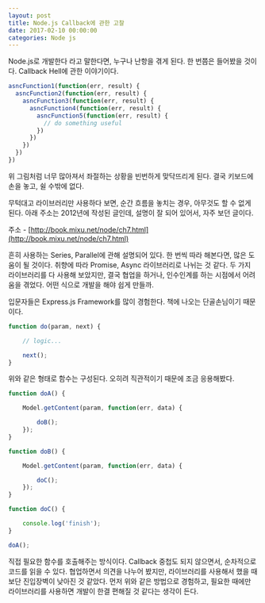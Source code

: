 ```yaml
---
layout: post
title: Node.js Callback에 관한 고찰
date: 2017-02-10 00:00:00
categories: Node js
---
```


Node.js로 개발한다 라고 말한다면, 누구나 난항을 겪게 된다. 한 번쯤은 들어봤을 것이다. Callback Hell에 관한 이야기이다.

```javascript
asncFunction1(function(err, result) {
  asncFunction2(function(err, result) {
    asncFunction3(function(err, result) {
      asncFunction4(function(err, result) {
        asncFunction5(function(err, result) {
          // do something useful
        })
      })
    })
  })
})
```

위 그림처럼 너무 많아져서 좌절하는 상황을 빈번하게 맞닥뜨리게 된다. 결국 키보드에 손을 놓고, 쉴 수밖에 없다.

무턱대고 라이브러리만 사용하다 보면, 순간 흐름을 놓치는 경우, 아무것도 할 수 없게 된다.
아래 주소는 2012년에 작성된 글인데, 설명이 잘 되어 있어서, 자주 보던 글이다.

주소 - [http://book.mixu.net/node/ch7.html](http://book.mixu.net/node/ch7.html)

흔히 사용하는 Series, Parallel에 관해 설명되어 있다. 한 번씩 따라 해본다면, 많은 도움이 될 것이다. 취향에 따라 Promise, Async 라이브러리로 나뉘는 것 같다. 두 가지 라이브러리를 다 사용해 보았지만, 결국 협업을 하거나, 인수인계를 하는 시점에서 어려움을 겪었다. 어떤 식으로 개발을 해야 쉽게 만들까.

입문자들은 Express.js Framework를 많이 경험한다. 책에 나오는 단골손님이기 때문이다.

```javascript
function do(param, next) {

    // logic...

    next();
}
```

위와 같은 형태로 함수는 구성된다. 오히려 직관적이기 때문에 조금 응용해봤다.

```javascript
function doA() {

    Model.getContent(param, function(err, data) {

        doB();
    });
}

function doB() {

    Model.getContent(param, function(err, data) {

        doC();
    });
}

function doC() {

    console.log('finish');
}

doA();
```

직접 필요한 함수를 호출해주는 방식이다. Callback 중첩도 되지 않으면서, 순차적으로 코드를 읽을 수 있다. 협업하면서 의견을 나누어 봤지만, 라이브러리를 사용해서 했을 때보단 진입장벽이 낮아진 것 같았다.
먼저 위와 같은 방법으로 경험하고, 필요한 때에만 라이브러리를 사용하면 개발이 한결 편해질 것 같다는 생각이 든다.
